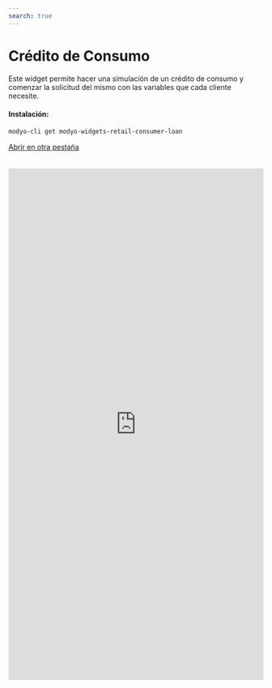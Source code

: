 ```yaml
---
search: true
---
```


# Crédito de Consumo

Este widget permite hacer una simulación de un crédito de consumo y comenzar la solicitud del mismo con las variables que cada cliente necesite.

#### Instalación:

```bash
modyo-cli get modyo-widgets-retail-consumer-loan
```

[Abrir en otra pestaña](https://widgets-es.modyo.com/personas/credito-de-consumo)

<iframe id="widgetFrame" src="https://widgets-es.modyo.com/personas/credito-de-consumo" width="100%"  frameBorder="0" style="min-height:1010px;overflow:auto;margin-top:20px;"/>

| Funcionalidad         | Descripción                                                                                                                                                                 |
| --------------------- | --------------------------------------------------------------------------------------------------------------------------------------------------------------------------- |
| Monto del Crédito     | Permite ingresar el monto del crédito en pesos que el cliente quiere simular.                                                                                               |
| Cuotas                | Permite elegir la cantidad de cuotas en las que el cliente quiere simular el crédito de consumo.                                                                            |
| Meses de gracia       | Permite seleccionar la cantidad de meses de gracia que el cliente desea agregar en su simulación.                                                                           |
| Fechas de no pago     | Entrega la posibilidad de elegir los meses en los que el cliente no realizará el pago del crédito, si lo permite                                                            |
| Abono en cuenta       | Permite seleccionar la cuenta de destino a la cual se cargará el monto solicitado si el crédito es aprobado por la institución.                                             |
| Seguros               | Entrega la posibilidad de elegir qué seguros se incluirán en la simulación del crédito.                                                                                     |
| Resumen de simulación | Presenta información general sobre la simulación de créditro realizada. Incluye costo total del crédito, cantidad de cuotas, valor de cuota y tasas de interés respectivas. |
| Detalle de simulación | Muestra la información detallada de la simulación de crédito. Incluye monto líquido, impuestos, seguros y gastos, entre otros.                                              |
| Solicitud             | Permite confirmar la simulación y gestionar la solicitud del crédito de consumo con la institución.                                                                         |

<script>

  export default {
    mounted() {

      function setIframeHeightCO(id, ht) {
          var ifrm = document.getElementById(id);
          if(ifrm) {
            ifrm.style.height = ht + 4 + "px";
          }
      }
      // iframed document sends its height using postMessage
      function handleDocHeightMsg(e) {
          // check origin
          if ( e.origin === 'https://widgets-es.modyo.com' ) {
              // parse data
              var data = JSON.parse( e.data );

              console.log('data:', data)
              // check data object
              if ( data['docHeight'] ) {
                  setIframeHeightCO( 'widgetFrame', data['docHeight'] );
              } else {
                  setIframeHeightCO( 'widgetFrame', 700 );
              }
          }
      }

      // assign message handler
      if ( window.addEventListener ) {
          window.addEventListener('message', handleDocHeightMsg, false);
      }
    }
  }

</script>
